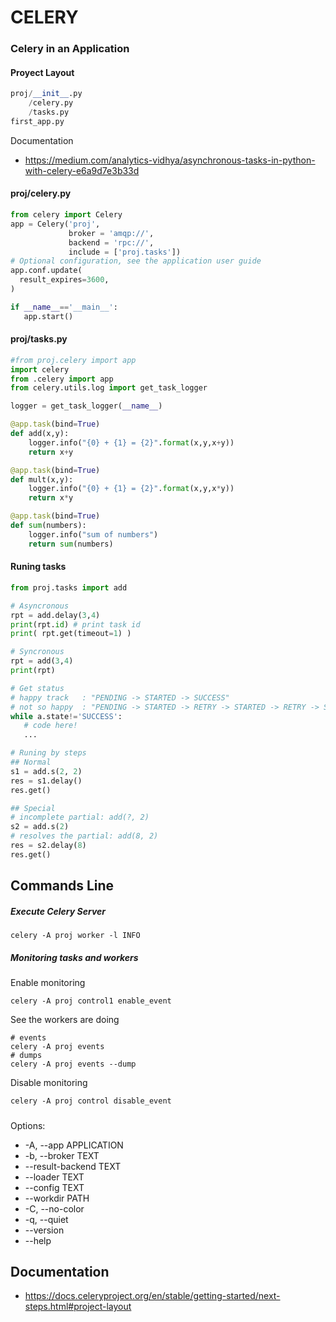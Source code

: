 # CELERY

### Celery in an Application

#### Proyect Layout

```python
proj/__init__.py
    /celery.py
    /tasks.py
first_app.py
```
Documentation
- https://medium.com/analytics-vidhya/asynchronous-tasks-in-python-with-celery-e6a9d7e3b33d
#### proj/celery.py
```python
from celery import Celery
app = Celery('proj', 
             broker = 'amqp://',
             backend = 'rpc://',
             include = ['proj.tasks'])
# Optional configuration, see the application user guide
app.conf.update( 
  result_expires=3600,
)

if __name__=='__main__':
   app.start()
```

#### proj/tasks.py
```python
#from proj.celery import app
import celery
from .celery import app
from celery.utils.log import get_task_logger

logger = get_task_logger(__name__)

@app.task(bind=True)
def add(x,y):
	logger.info("{0} + {1} = {2}".format(x,y,x+y))
	return x+y

@app.task(bind=True)
def mult(x,y):
	logger.info("{0} + {1} = {2}".format(x,y,x*y))
	return x*y

@app.task(bind=True)
def sum(numbers):
	logger.info("sum of numbers")
	return sum(numbers)
```

#### Runing tasks

```python
from proj.tasks import add

# Asyncronous
rpt = add.delay(3,4) 
print(rpt.id) # print task id
print( rpt.get(timeout=1) )

# Syncronous
rpt = add(3,4)
print(rpt)

# Get status
# happy track   : "PENDING -> STARTED -> SUCCESS"
# not so happy  : "PENDING -> STARTED -> RETRY -> STARTED -> RETRY -> STARTED -> SUCCESS"
while a.state!='SUCCESS':
   # code here!
   ...

# Runing by steps
## Normal
s1 = add.s(2, 2)
res = s1.delay()
res.get()

## Special
# incomplete partial: add(?, 2)
s2 = add.s(2)
# resolves the partial: add(8, 2)
res = s2.delay(8)
res.get()

```
## Commands Line

##### Execute Celery Server
```
celery -A proj worker -l INFO
```

##### Monitoring tasks and workers
Enable monitoring
```
celery -A proj control1 enable_event
```
See the workers are doing
```
# events
celery -A proj events
# dumps
celery -A proj events --dump
```
Disable monitoring
```
celery -A proj control disable_event
```

##### 


Options:
-  -A, --app APPLICATION
-  -b, --broker TEXT
-  --result-backend TEXT
-  --loader TEXT
-  --config TEXT
-  --workdir PATH
-  -C, --no-color
-  -q, --quiet
-  --version
-  --help

## Documentation
- https://docs.celeryproject.org/en/stable/getting-started/next-steps.html#project-layout
